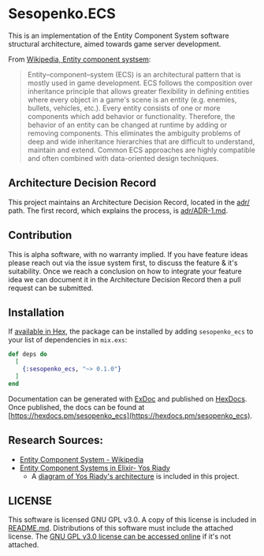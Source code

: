 # Sesopenko.ECS

This is an implementation of the Entity Component System software structural architecture, aimed towards game server development.

From [Wikipedia, Entity component systsem](https://en.wikipedia.org/wiki/Entity_component_system):
> Entity–component–system (ECS) is an architectural pattern that is mostly used in game development. ECS follows the composition over inheritance principle that allows greater flexibility in defining entities where every object in a game's scene is an entity (e.g. enemies, bullets, vehicles, etc.). Every entity consists of one or more components which add behavior or functionality. Therefore, the behavior of an entity can be changed at runtime by adding or removing components. This eliminates the ambiguity problems of deep and wide inheritance hierarchies that are difficult to understand, maintain and extend. Common ECS approaches are highly compatible and often combined with data-oriented design techniques.

## Architecture Decision Record

This project maintains an Architecture Decision Record, located in the [adr/](adr/) path. The first record, which explains the process, is [adr/ADR-1.md](adr/ADR-1.md).

## Contribution

This is alpha software, with no warranty implied. If you have feature ideas please reach out via the issue system first, to discuss the feature & it's suitability.  Once we reach a conclusion on how to integrate your feature idea we can document it in the Architecture Decision Record then a pull request can be submitted.

## Installation

If [available in Hex](https://hex.pm/docs/publish), the package can be installed
by adding `sesopenko_ecs` to your list of dependencies in `mix.exs`:

```elixir
def deps do
  [
    {:sesopenko_ecs, "~> 0.1.0"}
  ]
end
```

Documentation can be generated with [ExDoc](https://github.com/elixir-lang/ex_doc)
and published on [HexDocs](https://hexdocs.pm). Once published, the docs can
be found at [https://hexdocs.pm/sesopenko_ecs](https://hexdocs.pm/sesopenko_ecs).

## Research Sources:
* [Entity Component System - Wikipedia](https://en.wikipedia.org/wiki/Entity_component_system)
* [Entity Component Systems in Elixir- Yos Riady](https://yos.io/2016/09/17/entity-component-systems/)
  * A [diagram of Yos Riady's architecture](documentation/yos_riady_ecs_design.png) is included in this project.

## LICENSE

This software is licensed GNU GPL v3.0.  A copy of this license is included in [README.md](README.md). Distributions of this software must include the attached license.  The [GNU GPL v3.0 license can be accessed online](https://www.gnu.org/licenses/gpl-3.0.en.html) if it's not attached.